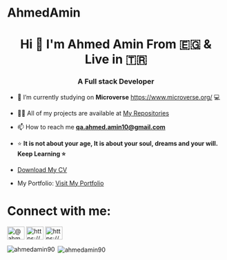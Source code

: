 # AhmedAmin

<h1 align="center">Hi 👋  I'm Ahmed Amin From 🇪🇬 & Live in 🇹🇷 </h1>
<h3 align="center">A Full stack Developer</h3> 

- 🔭 I’m currently studying on **Microverse** https://www.microverse.org/  💻

- 👨‍💻 All of my projects are available at [My Repositories ](https://github.com/AhmedAmin90?tab=repositories)

- 📫 How to reach me **qa.ahmed.amin10@gmail.com** 

- ⭐ **It is not about your age, It is about your soul, dreams and your will. Keep Learning ⭐**

- [Download My CV](https://drive.google.com/file/d/1yy53LdBfJ-WJT3lw5pe01cd0wvBmWvbw/view?usp=sharing)

- My Portfolio: [Visit My Portfolio ](https://amin-dev-me.netlify.app/)

# Connect with me:

<a href="https://twitter.com/@ahmedamin12383" target="blank"><img align="center" src="https://cdn.jsdelivr.net/npm/simple-icons@3.0.1/icons/twitter.svg" alt="@ahmedamin12383" height="30" width="40" /></a>
<a href="https://linkedin.com/in/https://www.linkedin.com/in/web-developer/" target="blank"><img align="center" src="https://cdn.jsdelivr.net/npm/simple-icons@3.0.1/icons/linkedin.svg" alt="https://www.linkedin.com/in/web-developer/" height="30" width="40" /></a>
<a href="https://fb.com/https://www.facebook.com/ahmed.amin.7564/" target="blank"><img align="center" src="https://cdn.jsdelivr.net/npm/simple-icons@3.0.1/icons/facebook.svg" alt="https://www.facebook.com/ahmed.amin.7564/" height="30" width="40" /></a>

   
<p><img align="left" src="https://github-readme-stats.vercel.app/api/top-langs?username=ahmedamin90&show_icons=true&locale=en&layout=compact" alt="ahmedamin90" /></p>

<p>&nbsp;<img align="center" src="https://github-readme-stats.vercel.app/api?username=ahmedamin90&show_icons=true&locale=en" alt="ahmedamin90" /></p>
